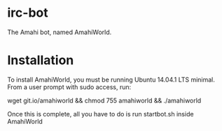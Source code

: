 irc-bot
=======

The Amahi bot, named AmahiWorld.

Installation
============

To install AmahiWorld, you must be running Ubuntu 14.04.1 LTS minimal.
From a user prompt with sudo access, run:

wget git.io/amahiworld && chmod 755 amahiworld && ./amahiworld

Once this is complete, all you have to do is run startbot.sh inside AmahiWorld